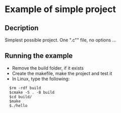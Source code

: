 
# Example of simple project 

## Decription
Simplest possible project. One ".c"" file,  no options ...

## Running the example
* Remove the build folder, if it exists
* Create the makefile, make the project and test it
* In Linux, type the following:

```console
  $rm -rdf build
  $cmake -S . -B build
  $cd build/
  $make
  $./hello 
```


